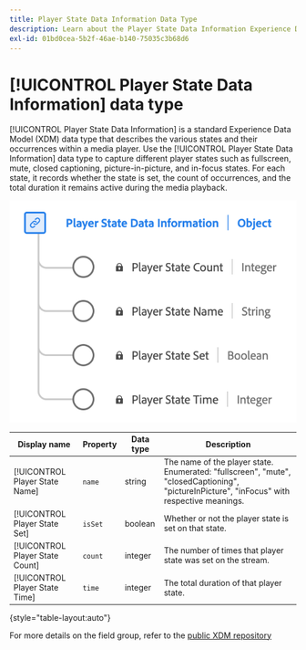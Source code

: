 ```yaml
---
title: Player State Data Information Data Type
description: Learn about the Player State Data Information Experience Data Model (XDM) data type.
exl-id: 01bd0cea-5b2f-46ae-b140-75035c3b68d6
---
```

# [!UICONTROL Player State Data Information] data type

[!UICONTROL Player State Data Information] is a standard Experience Data Model (XDM) data type that describes the various states and their occurrences within a media player. Use the [!UICONTROL Player State Data Information] data type to capture different player states such as fullscreen, mute, closed captioning, picture-in-picture, and in-focus states. For each state, it records whether the state is set, the count of occurrences, and the total duration it remains active during the media playback.

![A diagram of the  Player State Data Information data type.](../images/data-types/player-state-data-information.png)

| Display name      | Property       | Data type | Description                                  |
|-------------------|----------------|-----------|----------------------------------------------|
| [!UICONTROL Player State Name] | `name`       | string    | The name of the player state. Enumerated: "fullscreen", "mute", "closedCaptioning", "pictureInPicture", "inFocus" with respective meanings. |
| [!UICONTROL Player State Set]  | `isSet`      | boolean   | Whether or not the player state is set on that state. |
| [!UICONTROL Player State Count]| `count`      | integer   | The number of times that player state was set on the stream. |
| [!UICONTROL Player State Time] | `time`       | integer   | The total duration of that player state.      |

{style="table-layout:auto"}

For more details on the field group, refer to the [public XDM repository](https://github.com/adobe/xdm/blob/master/components/datatypes/playerstatedata.schema.json)
